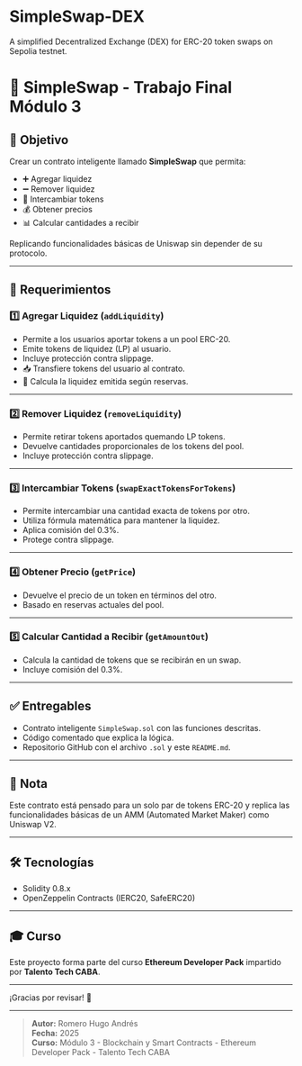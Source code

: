 # SimpleSwap-DEX
A simplified Decentralized Exchange (DEX) for ERC-20 token swaps on Sepolia testnet.
# 🚀 SimpleSwap - Trabajo Final Módulo 3

## 🎯 Objetivo
Crear un contrato inteligente llamado **SimpleSwap** que permita:

- ➕ Agregar liquidez  
- ➖ Remover liquidez  
- 🔄 Intercambiar tokens  
- 💰 Obtener precios  
- 📊 Calcular cantidades a recibir  

Replicando funcionalidades básicas de Uniswap sin depender de su protocolo.

---

## 📢 Requerimientos

### 1️⃣ Agregar Liquidez (`addLiquidity`)
- Permite a los usuarios aportar tokens a un pool ERC-20.
- Emite tokens de liquidez (LP) al usuario.
- Incluye protección contra slippage.
- 📥 Transfiere tokens del usuario al contrato.
- 🔢 Calcula la liquidez emitida según reservas.

---

### 2️⃣ Remover Liquidez (`removeLiquidity`)
- Permite retirar tokens aportados quemando LP tokens.
- Devuelve cantidades proporcionales de los tokens del pool.
- Incluye protección contra slippage.

---

### 3️⃣ Intercambiar Tokens (`swapExactTokensForTokens`)
- Permite intercambiar una cantidad exacta de tokens por otro.
- Utiliza fórmula matemática para mantener la liquidez.
- Aplica comisión del 0.3%.
- Protege contra slippage.

---

### 4️⃣ Obtener Precio (`getPrice`)
- Devuelve el precio de un token en términos del otro.
- Basado en reservas actuales del pool.

---

### 5️⃣ Calcular Cantidad a Recibir (`getAmountOut`)
- Calcula la cantidad de tokens que se recibirán en un swap.
- Incluye comisión del 0.3%.

---

## ✅ Entregables

- Contrato inteligente `SimpleSwap.sol` con las funciones descritas.
- Código comentado que explica la lógica.
- Repositorio GitHub con el archivo `.sol` y este `README.md`.

---

## 📌 Nota

Este contrato está pensado para un solo par de tokens ERC-20 y replica las funcionalidades básicas de un AMM (Automated Market Maker) como Uniswap V2.

---

## 🛠️ Tecnologías

- Solidity 0.8.x  
- OpenZeppelin Contracts (IERC20, SafeERC20)  

---

## 🎓 Curso

Este proyecto forma parte del curso **Ethereum Developer Pack** impartido por **Talento Tech CABA**.

---

¡Gracias por revisar! 🙌

---

> **Autor:** Romero Hugo Andrés  
> **Fecha:** 2025  
> **Curso:** Módulo 3 - Blockchain y Smart Contracts - Ethereum Developer Pack - Talento Tech CABA
